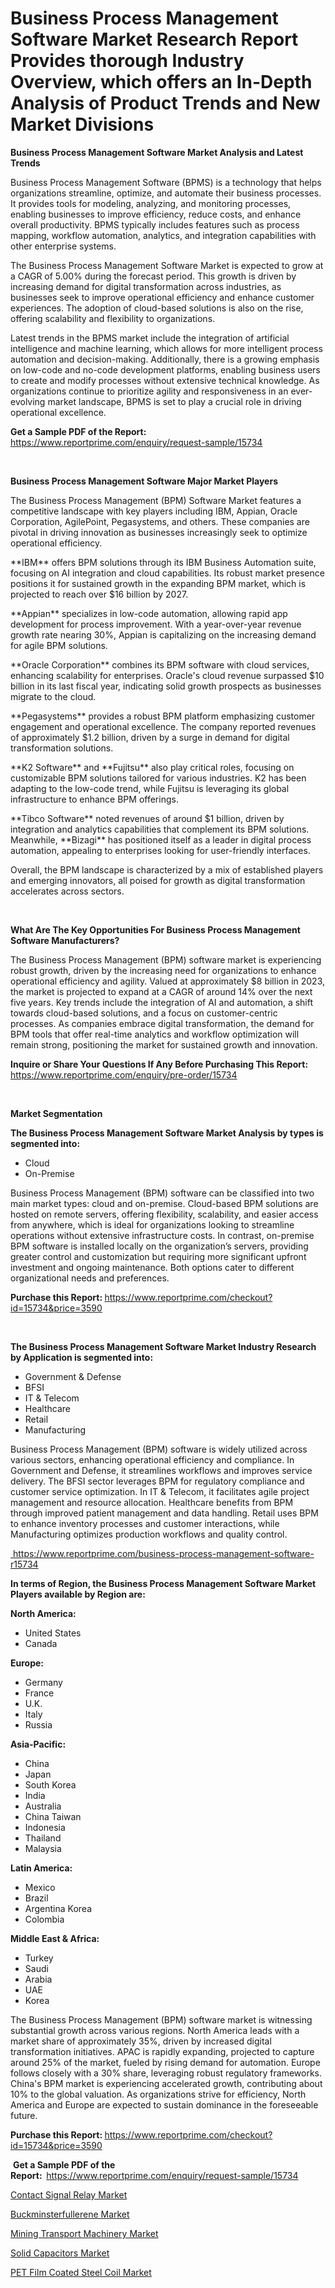 <p><h1>Business Process Management Software Market Research Report Provides thorough Industry Overview, which offers an In-Depth Analysis of Product Trends and New Market Divisions</h1></p><p><strong>Business Process Management Software Market Analysis and Latest Trends</strong></p>
<p><p>Business Process Management Software (BPMS) is a technology that helps organizations streamline, optimize, and automate their business processes. It provides tools for modeling, analyzing, and monitoring processes, enabling businesses to improve efficiency, reduce costs, and enhance overall productivity. BPMS typically includes features such as process mapping, workflow automation, analytics, and integration capabilities with other enterprise systems.</p><p>The Business Process Management Software Market is expected to grow at a CAGR of 5.00% during the forecast period. This growth is driven by increasing demand for digital transformation across industries, as businesses seek to improve operational efficiency and enhance customer experiences. The adoption of cloud-based solutions is also on the rise, offering scalability and flexibility to organizations.</p><p>Latest trends in the BPMS market include the integration of artificial intelligence and machine learning, which allows for more intelligent process automation and decision-making. Additionally, there is a growing emphasis on low-code and no-code development platforms, enabling business users to create and modify processes without extensive technical knowledge. As organizations continue to prioritize agility and responsiveness in an ever-evolving market landscape, BPMS is set to play a crucial role in driving operational excellence.</p></p>
<p><strong>Get a Sample PDF of the Report:&nbsp;</strong> <a href="https://www.reportprime.com/enquiry/request-sample/15734?utm_campaign=99&utm_medium=2&utm_source=Github&utm_content=ia&utm_term=30112024&utm_id=business-process-management-software">https://www.reportprime.com/enquiry/request-sample/15734</a></p>
<p>&nbsp;</p>
<p><strong>Business Process Management Software Major Market Players</strong></p>
<p><p>The Business Process Management (BPM) Software Market features a competitive landscape with key players including IBM, Appian, Oracle Corporation, AgilePoint, Pegasystems, and others. These companies are pivotal in driving innovation as businesses increasingly seek to optimize operational efficiency.</p><p>**IBM** offers BPM solutions through its IBM Business Automation suite, focusing on AI integration and cloud capabilities. Its robust market presence positions it for sustained growth in the expanding BPM market, which is projected to reach over $16 billion by 2027.</p><p>**Appian** specializes in low-code automation, allowing rapid app development for process improvement. With a year-over-year revenue growth rate nearing 30%, Appian is capitalizing on the increasing demand for agile BPM solutions.</p><p>**Oracle Corporation** combines its BPM software with cloud services, enhancing scalability for enterprises. Oracle's cloud revenue surpassed $10 billion in its last fiscal year, indicating solid growth prospects as businesses migrate to the cloud.</p><p>**Pegasystems** provides a robust BPM platform emphasizing customer engagement and operational excellence. The company reported revenues of approximately $1.2 billion, driven by a surge in demand for digital transformation solutions.</p><p>**K2 Software** and **Fujitsu** also play critical roles, focusing on customizable BPM solutions tailored for various industries. K2 has been adapting to the low-code trend, while Fujitsu is leveraging its global infrastructure to enhance BPM offerings.</p><p>**Tibco Software** noted revenues of around $1 billion, driven by integration and analytics capabilities that complement its BPM solutions. Meanwhile, **Bizagi** has positioned itself as a leader in digital process automation, appealing to enterprises looking for user-friendly interfaces.</p><p>Overall, the BPM landscape is characterized by a mix of established players and emerging innovators, all poised for growth as digital transformation accelerates across sectors.</p></p>
<p>&nbsp;</p>
<p><strong>What Are The Key Opportunities For Business Process Management Software Manufacturers?</strong></p>
<p><p>The Business Process Management (BPM) software market is experiencing robust growth, driven by the increasing need for organizations to enhance operational efficiency and agility. Valued at approximately $8 billion in 2023, the market is projected to expand at a CAGR of around 14% over the next five years. Key trends include the integration of AI and automation, a shift towards cloud-based solutions, and a focus on customer-centric processes. As companies embrace digital transformation, the demand for BPM tools that offer real-time analytics and workflow optimization will remain strong, positioning the market for sustained growth and innovation.</p></p>
<p><strong>Inquire or Share Your Questions If Any Before Purchasing This Report:</strong> <a href="https://www.reportprime.com/enquiry/pre-order/15734?utm_campaign=99&utm_medium=2&utm_source=Github&utm_content=ia&utm_term=30112024&utm_id=business-process-management-software">https://www.reportprime.com/enquiry/pre-order/15734</a></p>
<p>&nbsp;</p>
<p><strong>Market Segmentation</strong></p>
<p><strong>The Business Process Management Software Market Analysis by types is segmented into:</strong></p>
<p><ul><li>Cloud</li><li>On-Premise</li></ul></p>
<p><p>Business Process Management (BPM) software can be classified into two main market types: cloud and on-premise. Cloud-based BPM solutions are hosted on remote servers, offering flexibility, scalability, and easier access from anywhere, which is ideal for organizations looking to streamline operations without extensive infrastructure costs. In contrast, on-premise BPM software is installed locally on the organization’s servers, providing greater control and customization but requiring more significant upfront investment and ongoing maintenance. Both options cater to different organizational needs and preferences.</p></p>
<p><strong>Purchase this Report:&nbsp;</strong><a href="https://www.reportprime.com/checkout?id=15734&price=3590&utm_campaign=99&utm_medium=2&utm_source=Github&utm_content=ia&utm_term=30112024&utm_id=business-process-management-software">https://www.reportprime.com/checkout?id=15734&price=3590</a></p>
<p>&nbsp;</p>
<p><strong>The Business Process Management Software Market Industry Research by Application is segmented into:</strong></p>
<p><ul><li>Government & Defense</li><li>BFSI</li><li>IT & Telecom</li><li>Healthcare</li><li>Retail</li><li>Manufacturing</li></ul></p>
<p><p>Business Process Management (BPM) software is widely utilized across various sectors, enhancing operational efficiency and compliance. In Government and Defense, it streamlines workflows and improves service delivery. The BFSI sector leverages BPM for regulatory compliance and customer service optimization. In IT & Telecom, it facilitates agile project management and resource allocation. Healthcare benefits from BPM through improved patient management and data handling. Retail uses BPM to enhance inventory processes and customer interactions, while Manufacturing optimizes production workflows and quality control.</p></p>
<p><a href="https://www.reportprime.com/business-process-management-software-r15734?utm_campaign=99&utm_medium=2&utm_source=Github&utm_content=ia&utm_term=30112024&utm_id=business-process-management-software">&nbsp;https://www.reportprime.com/business-process-management-software-r15734</a></p>
<p><strong>In terms of Region, the Business Process Management Software Market Players available by Region are:</strong></p>
<p>
    <p> <strong> North America: </strong>
        <ul>
            <li>United States</li>
            <li>Canada</li>
        </ul>
        </p> 
    <p> <strong> Europe: </strong>
        <ul>
            <li>Germany</li>
            <li>France</li>
            <li>U.K.</li>
            <li>Italy</li>
            <li>Russia</li>
        </ul>
        </p> 
    <p> <strong> Asia-Pacific: </strong>
        <ul>
            <li>China</li>
            <li>Japan</li>
            <li>South Korea</li>
            <li>India</li>
            <li>Australia</li>
            <li>China Taiwan</li>
            <li>Indonesia</li>
            <li>Thailand</li>
            <li>Malaysia</li>
        </ul>
        </p> 
    <p> <strong> Latin America: </strong>
        <ul>
            <li>Mexico</li>
            <li>Brazil</li>
            <li>Argentina Korea</li>
            <li>Colombia</li>
        </ul>
        </p> 
    <p> <strong> Middle East & Africa: </strong>
        <ul>
            <li>Turkey</li>
            <li>Saudi</li>
            <li>Arabia</li>
            <li>UAE</li>
            <li>Korea</li>
        </ul>
    </p>
    </p>
<p><p>The Business Process Management (BPM) software market is witnessing substantial growth across various regions. North America leads with a market share of approximately 35%, driven by increased digital transformation initiatives. APAC is rapidly expanding, projected to capture around 25% of the market, fueled by rising demand for automation. Europe follows closely with a 30% share, leveraging robust regulatory frameworks. China's BPM market is experiencing accelerated growth, contributing about 10% to the global valuation. As organizations strive for efficiency, North America and Europe are expected to sustain dominance in the foreseeable future.</p></p>
<p><strong>Purchase this Report: </strong><a href="https://www.reportprime.com/checkout?id=15734&price=3590&utm_campaign=99&utm_medium=2&utm_source=Github&utm_content=ia&utm_term=30112024&utm_id=business-process-management-software">https://www.reportprime.com/checkout?id=15734&price=3590</a></p>
<p>&nbsp;<strong>Get a Sample PDF of the Report:&nbsp;&nbsp;</strong><a href="https://www.reportprime.com/enquiry/request-sample/15734?utm_campaign=99&utm_medium=2&utm_source=Github&utm_content=ia&utm_term=30112024&utm_id=business-process-management-software">https://www.reportprime.com/enquiry/request-sample/15734</a></p>
<p><strong></strong></p>
<p><p><a href="https://issuu.com/reportprime-2/docs/contact-signal-relay-market-size-2030.pptx?utm_campaign=99&utm_medium=2&utm_source=Github&utm_content=ia&utm_term=30112024&utm_id=business-process-management-software">Contact Signal Relay Market</a></p><p><a href="https://www.linkedin.com/pulse/market-dynamics-future-trends-global-buckminsterfullerene-iyxre?utm_campaign=99&utm_medium=2&utm_source=Github&utm_content=ia&utm_term=30112024&utm_id=business-process-management-software">Buckminsterfullerene Market</a></p><p><a href="https://issuu.com/reportprime-2/docs/mining-transport-machinery-market-size-2030.pptx?utm_campaign=99&utm_medium=2&utm_source=Github&utm_content=ia&utm_term=30112024&utm_id=business-process-management-software">Mining Transport Machinery Market</a></p><p><a href="https://www.linkedin.com/pulse/solid-capacitors-market2024-2031-industry-insights-investment-4fpfc?utm_campaign=99&utm_medium=2&utm_source=Github&utm_content=ia&utm_term=30112024&utm_id=business-process-management-software">Solid Capacitors Market</a></p><p><a href="https://www.linkedin.com/pulse/pet-film-coated-steel-coil-market-overview-global-trends-zmsde?utm_campaign=99&utm_medium=2&utm_source=Github&utm_content=ia&utm_term=30112024&utm_id=business-process-management-software">PET Film Coated Steel Coil Market</a></p></p>